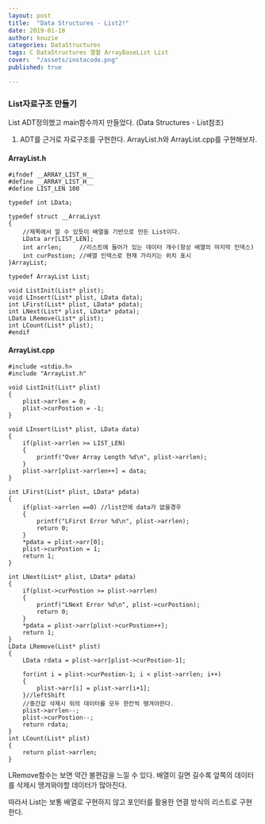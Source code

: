 ```yaml
---
layout: post
title:  "Data Structures - List2!"
date: 2019-01-18
author: kouzie
categories: DataStructures
tags: C DataStructures 열혈 ArrayBaseList List
cover:  "/assets/instacode.png"
published: true

---
```


### List자료구조 만들기
List ADT정의했고 main함수까지 만들었다. (Data Structures - List참조)

1. ADT를 근거로 자료구조를 구현한다.
ArrayList.h와 ArrayList.cpp를 구현해보자.

#### ArrayList.h
```
#ifndef __ARRAY_LIST_H__
#define __ARRAY_LIST_H__
#define LIST_LEN 100

typedef int LData;

typedef struct __ArraLiyst
{
    //제목에서 알 수 있듯이 배열을 기반으로 만든 List이다.
    LData arr[LIST_LEN];
    int arrlen;     //리스트에 들어가 있는 데이터 개수(항상 배열의 마지막 인덱스)
    int curPostion; //배열 인덱스로 현재 가리키는 위치 표시
}ArrayList;

typedef ArrayList List;

void ListInit(List* plist);
void LInsert(List* plist, LData data);
int LFirst(List* plist, LData* pdata);
int LNext(List* plist, LData* pdata);
LData LRemove(List* plist);
int LCount(List* plist); 
#endif
```

#### ArrayList.cpp
```
#include <stdio.h>
#include "ArrayList.h"

void ListInit(List* plist)
{
    plist->arrlen = 0;
    plist->curPostion = -1;
}

void LInsert(List* plist, LData data)
{
    if(plist->arrlen >= LIST_LEN)
    {
        printf("Over Array Length %d\n", plist->arrlen);  
    }
    plist->arr[plist->arrlen++] = data;
}

int LFirst(List* plist, LData* pdata)
{
    if(plist->arrlen ==0) //list안에 data가 없을경우
    {
        printf("LFirst Error %d\n", plist->arrlen);
        return 0;
    }
    *pdata = plist->arr[0];
    plist->curPostion = 1;
    return 1;
}

int LNext(List* plist, LData* pdata)
{
    if(plist->curPostion >= plist->arrlen)
    {
        printf("LNext Error %d\n", plist->curPostion);
        return 0;
    }
    *pdata = plist->arr[plist->curPostion++];
    return 1;
}
LData LRemove(List* plist)
{
    LData rdata = plist->arr[plist->curPostion-1];
    
    for(int i = plist->curPostion-1; i < plist->arrlen; i++)
    {
        plist->arr[i] = plist->arr[i+1];
    }//leftShift
    //중간값 삭제시 뒤의 데이터를 모두 한칸씩 땡겨야한다. 
    plist->arrlen--;
    plist->curPostion--;
    return rdata;
}
int LCount(List* plist)
{
    return plist->arrlen;
}
```

LRemove함수는 보면 약간 불편감을 느낄 수 있다. 배열이 길면 길수록 앞쪽의 데이터를 삭제시 땡겨와야할 데이터가 많아진다.  

따라서 List는 보통 배열로 구현하지 않고 포인터를 활용한 연결 방식의 리스트로 구현한다.